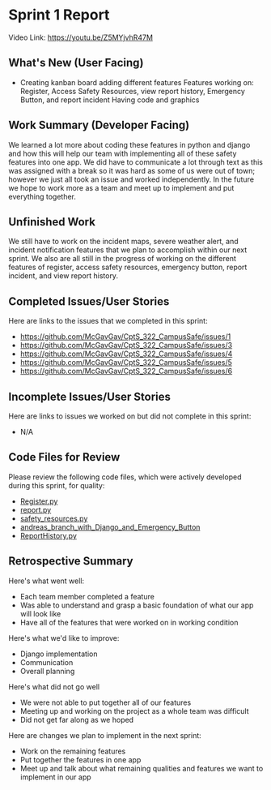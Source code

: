 # Sprint 1 Report 
Video Link: https://youtu.be/Z5MYjvhR47M
## What's New (User Facing)
 * Creating kanban board adding different features 
   Features working on: Register, Access Safety Resources, view report history, Emergency Button, and report incident 
   Having code and graphics 


## Work Summary (Developer Facing)
We learned a lot more about coding these features in python and django and how this will help our team with 
implementing all of these safety features into one app. We did have to communicate a lot through text as this 
was assigned with a break so it was hard as some of us were out of town; however we just all took an issue and worked independently. 
In the future we hope to work more as a team and meet up to implement and put everything together.

## Unfinished Work
We still have to work on the incident maps, severe weather alert, and incident notification features that we 
plan to accomplish within our next sprint. We also are all still in the progress of working on the different features of 
register, access safety resources, emergency button, report incident, and view report history.

## Completed Issues/User Stories
Here are links to the issues that we completed in this sprint:

 * https://github.com/McGavGav/CptS_322_CampusSafe/issues/1
 * https://github.com/McGavGav/CptS_322_CampusSafe/issues/3
 * https://github.com/McGavGav/CptS_322_CampusSafe/issues/4
 * https://github.com/McGavGav/CptS_322_CampusSafe/issues/5
 * https://github.com/McGavGav/CptS_322_CampusSafe/issues/6
 
 ## Incomplete Issues/User Stories
 Here are links to issues we worked on but did not complete in this sprint:
 * N/A

## Code Files for Review
Please review the following code files, which were actively developed during this sprint, for quality:
 * [Register.py](https://github.com/McGavGav/CptS_322_CampusSafe/blob/gavin/Register.py)
 * [report.py](https://github.com/McGavGav/CptS_322_CampusSafe/blob/gilad/report.py)
 * [safety_resources.py](https://github.com/McGavGav/CptS_322_CampusSafe/blob/julian/safety_resources.py)
 * [andreas_branch_with_Django_and_Emergency_Button](https://github.com/McGavGav/CptS_322_CampusSafe/tree/andrea)
 * [ReportHistory.py](https://github.com/McGavGav/CptS_322_CampusSafe/blob/Marissa/ReportHistory.py)
 
## Retrospective Summary
Here's what went well:
  * Each team member completed a feature
  * Was able to understand and grasp a basic foundation of what our app will look like
  * Have all of the features that were worked on in working condition
 
Here's what we'd like to improve:
   * Django implementation
   * Communication
   * Overall planning

Here's what did not go well
  * We were not able to put together all of our features 
  * Meeting up and working on the project as a whole team was difficult 
  * Did not get far along as we hoped

  
Here are changes we plan to implement in the next sprint:
   * Work on the remaining features
   * Put together the features in one app
   * Meet up and talk about what remaining qualities and features we want to implement in our app
